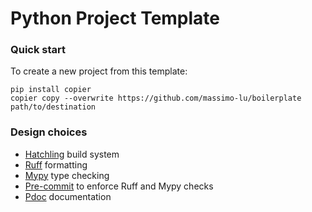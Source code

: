 # Python Project Template

### Quick start

To create a new project from this template:
```shell
pip install copier
copier copy --overwrite https://github.com/massimo-lu/boilerplate path/to/destination
```

### Design choices
* [Hatchling](https://hatch.pypa.io/latest/) build system
* [Ruff](https://docs.astral.sh/ruff/) formatting
* [Mypy](https://mypy.readthedocs.io/en/stable/) type checking
* [Pre-commit](https://pre-commit.com/) to enforce Ruff and Mypy checks
* [Pdoc](https://pdoc.dev/) documentation

